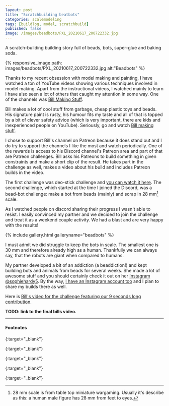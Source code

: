 ```yaml
---
layout: post
title: "Scratchbuilding beatbots"
categories: scalemodeling
tags: [buildlog, model, scratchbuild]
published: false
image: /images/beadbots/PXL_20210617_200722332.jpg
---
```


A scratch-building building story full of beads, bots, super-glue and baking soda.

{% responsive_image path: images/beadbots/PXL_20210617_200722332.jpg alt:"Beadbots" %}

<!--more--> 

Thanks to my recent obsession with model making and painting, I have watched a ton of YouTube videos showing various techniques involved in model making. Apart from the instructional videos, I watched mainly to learn I have also seen a lot of others that caught my attention in some way. One of the channels was [Bill Making Stuff][bill]. 

Bill makes a lot of cool stuff from garbage, cheap plastic toys and beads. His signature paint is rusty, his humour fits my taste and all of that is topped by a bit of clever safety advice (which is very important, there are kids and inexperienced people on YouTube). Seriously, go and watch [Bill making stuff][bill].

I chose to support Bill's channel on Patreon because it does stand out and I do try to support the channels I like the most and watch periodically. One of the rewards is access to his Discord channel's Patreon area and part of that are Patreon challenges. Bill asks his Patreons to build something in given constraints and make a short clip of the result. He takes part in the challenge as well, makes a video about his build and includes Patreon builds in the video. 

The first challenge was deo-stick challenge and [you can watch it here][billdeostick]. The second challenge, which started at the time I joined the Discord, was a bead-bot challenge: make a bot from beads (mainly) and scrap in 28 mm[^1] scale.

As I watched people on discord sharing their progress I wasn't able to resist. I easily convinced my partner and we decided to join the challenge and treat it as a weekend couple activity. We had a blast and are very happy with the results!

{% include gallery.html galleryname="beadbots" %}

I must admit we did struggle to keep the bots in scale. The smallest one is 30 mm and therefore already high as a human. Thankfully we can always say, that the robots are giant when compared to humans.

My partner developed a bit of an addiction (a beaddiction!) and kept building bots and animals from beads for several weeks. She made a lot of awesome stuff and you should certainly check it out on her [Instagram @sophiehardy5][sophiehardy5]. By the way, [I have an Instagram account too][josefinstagram] and I plan to share my builds there as well.

Here is [Bill's video for the challenge featuring our 9 seconds long contribution][billbeadbots].

**TODO: link to the final bills video.**

----
#### Footnotes

[^1]: 28 mm scale is from table top miniature wargaming. Usually it's describe as this: a human male figure has 28 mm from feet to eyes. 


[bill]: <https://www.youtube.com/channel/UCiTdBmbtnvl7jBz99hXXDHA> "Bill making stuff"
{:target="_blank"}

[billdeostick]: <https://www.youtube.com/watch?v=PPBQyzqbypE> "Bill making stuff: Deo stick challenge"
{:target="_blank"}

[sophiehardy5]: <https://www.instagram.com/sophiehardy5/> "Instagram sophiehardy5"
{:target="_blank"}

[josefinstagram]: <https://www.instagram.com/josadamcik/> "Instagram josadamcik"
{:target="_blank"}

[billbeadbots]: <...> "Bill making stuff - bead-bot challenge"
{:target="_blank"}

